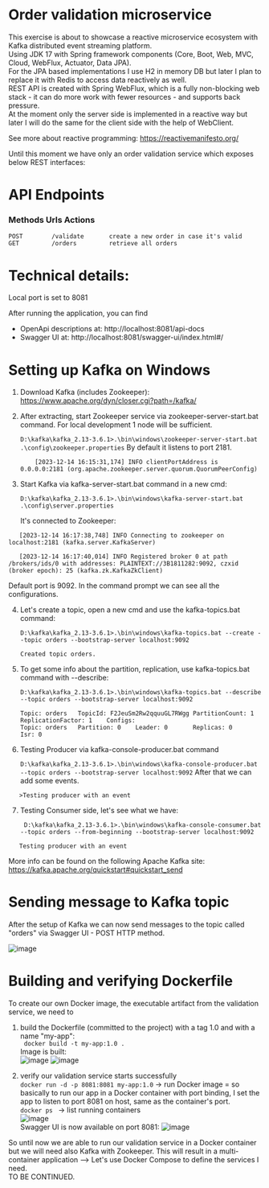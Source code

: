 # Order validation microservice

This exercise is about to showcase a reactive microservice ecosystem with Kafka distributed event streaming platform. <br />
Using JDK 17 with Spring framework components (Core, Boot, Web, MVC, Cloud, WebFlux, Actuator, Data JPA). <br />
For the JPA based implementations I use H2 in memory DB but later I plan to replace it with Redis to access data reactively as well. <br />
REST API is created with Spring WebFlux, which is a fully non-blocking web stack - it can do more work with fewer resources - and supports back pressure. <br />
At the moment only the server side is implemented in a reactive way but later I will do the same for the client side with the help of WebClient. <br />

See more about reactive programming: https://reactivemanifesto.org/

Until this moment we have only an order validation service which exposes below REST interfaces:

# API Endpoints
### Methods      Urls	        Actions
    POST        /validate       create a new order in case it's valid
    GET         /orders         retrieve all orders

# Technical details:

Local port is set to 8081

After running the application, you can find
- OpenApi descriptions at:
http://localhost:8081/api-docs
- Swagger UI at:
http://localhost:8081/swagger-ui/index.html#/

# Setting up Kafka on Windows

1. Download Kafka (includes Zookeeper): https://www.apache.org/dyn/closer.cgi?path=/kafka/
2. After extracting, start Zookeeper service via zookeeper-server-start.bat command. For local development 1 node will be sufficient.
   
   ```D:\kafka\kafka_2.13-3.6.1>.\bin\windows\zookeeper-server-start.bat .\config\zookeeper.properties```
   By default it listens to port 2181.
   ```console
       [2023-12-14 16:15:31,174] INFO clientPortAddress is 0.0.0.0:2181 (org.apache.zookeeper.server.quorum.QuorumPeerConfig)
   ```
4. Start Kafka via kafka-server-start.bat command in a new cmd:

   ```D:\kafka\kafka_2.13-3.6.1>.\bin\windows\kafka-server-start.bat .\config\server.properties```

   It's connected to Zookeeper:
```console
   [2023-12-14 16:17:38,748] INFO Connecting to zookeeper on localhost:2181 (kafka.server.KafkaServer)

   [2023-12-14 16:17:40,014] INFO Registered broker 0 at path /brokers/ids/0 with addresses: PLAINTEXT://3B1811282:9092, czxid (broker epoch): 25 (kafka.zk.KafkaZkClient)
```
   Default port is 9092. In the command prompt we can see all the configurations.

4. Let's create a topic, open a new cmd and use the kafka-topics.bat command:

   ```D:\kafka\kafka_2.13-3.6.1>.\bin\windows\kafka-topics.bat --create --topic orders --bootstrap-server localhost:9092```
    ```console
   Created topic orders.
    ```

5. To get some info about the partition, replication, use kafka-topics.bat command with --describe:
   
   ```D:\kafka\kafka_2.13-3.6.1>.\bin\windows\kafka-topics.bat --describe --topic orders --bootstrap-server localhost:9092```
   ```console
   Topic: orders   TopicId: F2JeuSm2Rw2qquuGL7RWgg PartitionCount: 1       ReplicationFactor: 1    Configs:
   Topic: orders   Partition: 0    Leader: 0       Replicas: 0     Isr: 0
   ```

6. Testing Producer via kafka-console-producer.bat command
   
   ```D:\kafka\kafka_2.13-3.6.1>.\bin\windows\kafka-console-producer.bat --topic orders --bootstrap-server localhost:9092```
After that we can add some events.
 ```console
    >Testing producer with an event
 ```

7. Testing Consumer side, let's see what we have:
   
   ``` D:\kafka\kafka_2.13-3.6.1>.\bin\windows\kafka-console-consumer.bat --topic orders --from-beginning --bootstrap-server localhost:9092```
 ```console
    Testing producer with an event
 ```
More info can be found on the following Apache Kafka site: https://kafka.apache.org/quickstart#quickstart_send
</details>
   

# Sending message to Kafka topic

After the setup of Kafka we can now send messages to the topic called "orders" via Swagger UI - POST HTTP method.

![image](https://github.com/szintia/validation-service/assets/8359566/1d567e27-781c-4a55-ac5e-2600755cc279)

# Building and verifying Dockerfile

To create our own Docker image, the executable artifact from the validation service, we need to
1. build the Dockerfile (committed to the project) with a tag 1.0 and with a name "my-app":<br />
   ``` docker build -t my-app:1.0 .```<br />
   Image is built:<br />
   ![image](https://github.com/szintia/validation-service/assets/8359566/e11d0dc5-4e56-417d-80be-cdeb066a895e)
   ![image](https://github.com/szintia/validation-service/assets/8359566/fc548ade-6e49-4a6e-bb3d-f238b4e18b2a)

3. verify our validation service starts successfully<br />
   ```docker run -d -p 8081:8081 my-app:1.0``` -> run Docker image = so basically to run our app in a Docker container with port binding, I set the app to listen to port 8081 on host, same as the container's port.<br />
   ```docker ps ```  -> list running containers<br />
![image](https://github.com/szintia/validation-service/assets/8359566/1f110f5a-33b5-4aaa-a19a-bcfc49a451d7) <br />
Swagger UI is now available on port 8081:
![image](https://github.com/szintia/validation-service/assets/8359566/8718d33e-470b-4106-9c2b-824e8c7aa69e) <br />

So until now we are able to run our validation service in a Docker container but we will need also Kafka with Zookeeper.
This will result in a multi-container application --> Let's use Docker Compose to define the services I need.<br />
TO BE CONTINUED.










